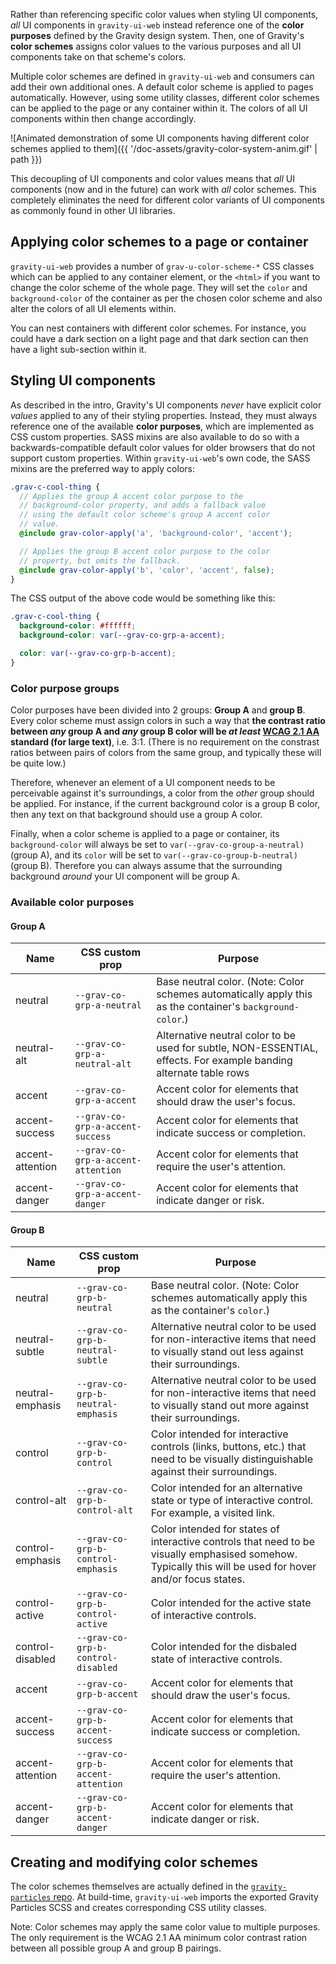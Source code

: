 Rather than referencing specific color values when styling UI components, _all_ UI components in `gravity-ui-web` instead reference one of the **color purposes** defined by the Gravity design system. Then, one of Gravity's **color schemes** assigns color values to the various purposes and all UI components take on that scheme's colors.

Multiple color schemes are defined in `gravity-ui-web` and consumers can add their own additional ones. A default color scheme is applied to pages automatically. However, using some utility classes, different color schemes can be applied to the page or any container within it. The colors of all UI components within then change accordingly.

![Animated demonstration of some UI components having different color schemes applied to them]({{ '/doc-assets/gravity-color-system-anim.gif' | path }})

This decoupling of UI components and color values means that _all_ UI components (now and in the future) can work with _all_ color schemes. This completely eliminates the need for different color variants of UI components as commonly found in other UI libraries.


## Applying color schemes to a page or container
`gravity-ui-web` provides a number of `grav-u-color-scheme-*` CSS classes which can be applied to any container element, or the `<html>` if you want to change the color scheme of the whole page. They will set the `color` and `background-color` of the container as per the chosen color scheme and also alter the colors of all UI elements within.

You can nest containers with different color schemes. For instance, you could have a dark section on a light page and that dark section can then have a light sub-section within it.


## Styling UI components
As described in the intro, Gravity's UI components _never_ have explicit color _values_ applied to any of their styling properties. Instead, they must always reference one of the available **color purposes**, which are implemented as CSS custom properties. SASS mixins are also available to do so with a backwards-compatible default color values for older browsers that do not support custom properties. Within `gravity-ui-web`'s own code, the SASS mixins are the preferred way to apply colors:

```scss
.grav-c-cool-thing {
  // Applies the group A accent color purpose to the
  // background-color property, and adds a fallback value
  // using the default color scheme's group A accent color
  // value.
  @include grav-color-apply('a', 'background-color', 'accent');

  // Applies the group B accent color purpose to the color
  // property, but omits the fallback.
  @include grav-color-apply('b', 'color', 'accent', false);
}
```

The CSS output of the above code would be something like this:

```css
.grav-c-cool-thing {
  background-color: #ffffff;
  background-color: var(--grav-co-grp-a-accent);

  color: var(--grav-co-grp-b-accent);
}
```

### Color purpose groups
Color purposes have been divided into 2 groups: **Group A** and **group B**. Every color scheme must assign colors in such a way that **the contrast ratio between _any_ group A and _any_ group B color will be _at least_ [WCAG 2.1 AA](https://www.w3.org/TR/WCAG21/#contrast-minimum) standard (for large text)**, i.e. 3:1. (There is no requirement on the constrast ratios between pairs of colors from the same group, and typically these will be quite low.)

Therefore, whenever an element of a UI component needs to be perceivable against it's surroundings, a color from the _other_ group should be applied. For instance, if the current background color is a group B color, then any text on that background should use a group A color.

Finally, when a color scheme is applied to a page or container, its `background-color` will always be set to `var(--grav-co-group-a-neutral)` (group A), and its `color` will be set to `var(--grav-co-group-b-neutral)` (group B). Therefore you can always assume that the surrounding background _around_ your UI component will be group A.

### Available color purposes
#### Group A
| Name             | CSS custom prop                    | Purpose |
|------------------|------------------------------------|---------|
| neutral          | `--grav-co-grp-a-neutral`          | Base neutral color. (Note: Color schemes automatically apply this as the container's `background-color`.) |
| neutral-alt      | `--grav-co-grp-a-neutral-alt`      | Alternative neutral color to be used for subtle, NON-ESSENTIAL, effects. For example banding alternate table rows |
| accent           | `--grav-co-grp-a-accent`           | Accent color for elements that should draw the user's focus. |
| accent-success   | `--grav-co-grp-a-accent-success`   | Accent color for elements that indicate success or completion. |
| accent-attention | `--grav-co-grp-a-accent-attention` | Accent color for elements that require the user's attention. |
| accent-danger    | `--grav-co-grp-a-accent-danger`    | Accent color for elements that indicate danger or risk. |

#### Group B
| Name             | CSS custom prop                    | Purpose |
|------------------|------------------------------------|---------|
| neutral          | `--grav-co-grp-b-neutral`          | Base neutral color. (Note: Color schemes automatically apply this as the container's `color`.) |
| neutral-subtle   | `--grav-co-grp-b-neutral-subtle`   | Alternative neutral color to be used for non-interactive items that need to visually stand out less against their surroundings. |
| neutral-emphasis | `--grav-co-grp-b-neutral-emphasis` | Alternative neutral color to be used for non-interactive items that need to visually stand out more against their surroundings. |
| control          | `--grav-co-grp-b-control`          | Color intended for interactive controls (links, buttons, etc.) that need to be visually distinguishable against their surroundings. |
| control-alt      | `--grav-co-grp-b-control-alt`      | Color intended for an alternative state or type of interactive control. For example, a visited link. |
| control-emphasis | `--grav-co-grp-b-control-emphasis` | Color intended for states of interactive controls that need to be visually emphasised somehow. Typically this will be used for hover and/or focus states. |
| control-active   | `--grav-co-grp-b-control-active`   | Color intended for the active state of interactive controls. |
| control-disabled | `--grav-co-grp-b-control-disabled` | Color intended for the disbaled state of interactive controls. |
| accent           | `--grav-co-grp-b-accent`           | Accent color for elements that should draw the user's focus. |
| accent-success   | `--grav-co-grp-b-accent-success`   | Accent color for elements that indicate success or completion. |
| accent-attention | `--grav-co-grp-b-accent-attention` | Accent color for elements that require the user's attention. |
| accent-danger    | `--grav-co-grp-b-accent-danger`    | Accent color for elements that indicate danger or risk. |


## Creating and modifying color schemes
The color schemes themselves are actually defined in the [`gravity-particles` repo](https://github.com/buildit/gravity-particles). At build-time, `gravity-ui-web` imports the exported Gravity Particles SCSS and creates corresponding CSS utility classes.

Note: Color schemes may apply the same color value to multiple purposes. The only requirement is the WCAG 2.1 AA minimum color contrast ration between all possible group A and group B pairings.
